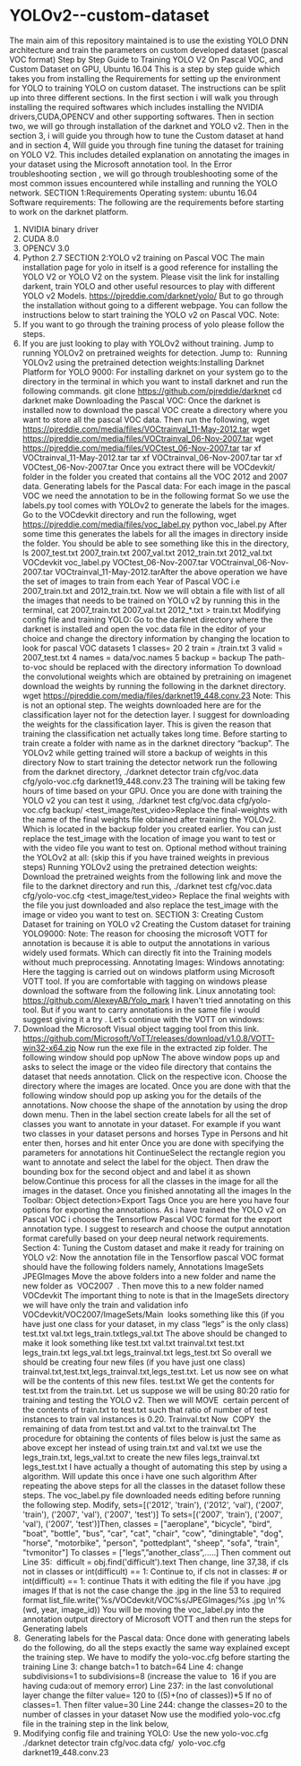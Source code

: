 # YOLOv2--custom-dataset
The main aim of this repository maintained is to use the existing YOLO DNN architecture and train the parameters on custom developed dataset (pascal VOC format)
Step by Step Guide to Training YOLO V2 On
Pascal VOC, and Custom Dataset on GPU,
Ubuntu 16.04
This is a step by step guide which takes you from installing the Requirements for setting
up the environment for YOLO to training YOLO on custom dataset. The instructions can be split
up into three different sections. In the first section i will walk you through installing the required
softwares which includes installing the NVIDIA drivers,CUDA,OPENCV and other supporting
softwares.
Then in section two, we will go through installation of the darknet and YOLO v2. Then in
the section 3, i will guide you through how to tune the Custom dataset at hand and in section 4,
Will guide you through fine tuning the dataset for training on YOLO V2. This includes detailed
explanation on annotating the images in your dataset using the Microsoft annotation tool. In the
Error troubleshooting section , we will go through troubleshooting some of the most common
issues encountered while installing and running the YOLO network.
SECTION 1:Requirements
Operating system: ubuntu 16.04
Software requirements:​ The following are the requirements before starting to work on the
darknet platform.
1. NVIDIA binary driver
2. CUDA 8.0
3. OPENCV 3.0
4. Python 2.7
SECTION 2:YOLO v2 training on Pascal VOC
The main installation page for yolo in itself is a good reference for installing the YOLO V2 or
YOLO V2 on the system. Please visit the link for installing darkent, train YOLO and other useful
resources to play with different YOLO v2 Models.
https://pjreddie.com/darknet/yolo/
But to go through the installation without going to a different webpage. You can follow
the instructions below to start training the YOLO v2 on Pascal VOC.
Note:
1. If you want to go through the training process of yolo please follow the steps.
2. If you are just looking to play with YOLOv2 without training. Jump to running
YOLOv2 on pretrained weights for detection.
Jump to: ​ Running YOLOv2 using the pretrained detection weights:Installing Darknet Platform for YOLO 9000:
For installing darknet on your system go to the directory in the terminal in which you want to
install darknet and run the following commands.
git clone https://github.com/pjreddie/darknet
cd darknet
make
Downloading the Pascal VOC:
Once the darknet is installed now to download the pascal VOC create a directory where you
want to store all the pascal VOC data. Then run the following,
wget https://pjreddie.com/media/files/VOCtrainval_11-May-2012.tar
wget https://pjreddie.com/media/files/VOCtrainval_06-Nov-2007.tar
wget https://pjreddie.com/media/files/VOCtest_06-Nov-2007.tar
tar xf VOCtrainval_11-May-2012.tar
tar xf VOCtrainval_06-Nov-2007.tar
tar xf VOCtest_06-Nov-2007.tar
Once you extract there will be VOCdevkit/ folder in the folder you created that contains all the
VOC 2012 and 2007 data.
Generating labels for the Pascal data:
For each image in the pascal VOC we need the annotation to be in the following format
<object-class> <x> <y> <width> <height>
So we use the labels.py tool comes with YOLOv2 to generate the labels for the images. Go to
the VOCdevkit directory and run the following,
wget https://pjreddie.com/media/files/voc_label.py
python voc_label.py
After some time this generates the labels for all the images in directory inside the folder. You
should be able to see something like this in the directory,
ls
2007_test.txt
2007_train.txt
2007_val.txt
2012_train.txt
2012_val.txt
VOCdevkit
voc_label.py
VOCtest_06-Nov-2007.tar
VOCtrainval_06-Nov-2007.tar
VOCtrainval_11-May-2012.tarAfter the above operation we have the set of images to train from each Year of Pascal VOC i.e
2007_train.txt and 2012_train.txt. Now we will obtain a file with list of all the images that needs
to be trained on YOLO v2 by running this in the terminal,
cat 2007_train.txt 2007_val.txt 2012_*.txt > train.txt
Modifying config file and training YOLO:
Go to the darknet directory where the darknet is installed and open the voc.data file in the editor
of your choice and change the directory information by changing the location to look for pascal
VOC datasets
1 classes= 20
2 train = <path-to-voc>/train.txt
3 valid = <path-to-voc>2007_test.txt
4 names = data/voc.names
5 backup = backup
The path-to-voc should be replaced with the directory information
To download the convolutional weights which are obtained by pretraining on imagenet download
the weights by running the following in the darknet directory.
wget https://pjreddie.com/media/files/darknet19_448.conv.23
Note:​ This is not an optional step. The weights downloaded here are for the classification layer
not for the detection layer. I suggest for downloading the weights for the classification layer. This
is given the reason that training the classification net actually takes long time.
Before starting to train create a folder with name as in the darknet directory “backup”. The
YOLOv2 while getting trained will store a backup of weights in this directory
Now to start training the detector network run the following from the darknet directory,
./darknet detector train cfg/voc.data cfg/yolo-voc.cfg darknet19_448.conv.23
The training will be taking few hours of time based on your GPU.
Once you are done with training the YOLO v2 you can test it using,
./darknet test cfg/voc.data cfg/yolo-voc.cfg backup/<final-weights>
<test_image/test_video>Replace the final-weights with the name of the final weights file obtained after training the
YOLOv2. Which is located in the backup folder you created earlier. You can just replace the
test_image with the location of image you want to test or with the video file you want to test on.
Optional method without training the YOLOv2 at all: (skip this if you have trained weights
in previous steps)
Running YOLOv2 using the pretrained detection weights:
Download the pretrained weights from the following link and move the file to the darknet
directory and run this,
./darknet test cfg/voc.data cfg/yolo-voc.cfg <final-weights> <test_image/test_video>
Replace the final weights with the file you just downloaded and also replace the test_image with
the image or video you want to test on.
SECTION 3: Creating Custom Dataset for training on YOLO v2
Creating the Custom dataset for training YOLO9000:
Note:​ The reason for choosing the microsoft VOTT for annotation is because it is able to output
the annotations in various widely used formats. Which can directly fit into the Training models
without much preprocessing.
Annotating Images:
Windows annotating: ​ Here the tagging is carried out on windows platform using Microsoft
VOTT tool. If you are comfortable with tagging on windows please download the software from
the following link.
Linux annotating tool:​ https://github.com/AlexeyAB/Yolo_mark
I haven't tried annotating on this tool. But if you want to carry annotations in the same file i
would suggest giving it a try​ .
Let’s continue with the VOTT on windows:
1. Download the Microsoft Visual object tagging tool from this link.
https://github.com/Microsoft/VoTT/releases/download/v1.0.8/VOTT-win32-x64.zip
Now run the exe file in the extracted zip folder. The following window should pop upNow The above window pops up and asks to select the image or the video file directory that
contains the dataset that needs annotation. Click on the respective icon.
Choose the directory where the images are located. Once you are done with that the following
window should pop up asking you for the details of the annotations.
Now choose the shape of the annotation by using the drop down menu. Then in the label
section create labels for all the set of classes you want to annotate in your dataset. For example
if you want two classes in your dataset persons and horses
Type in Persons and hit enter then,
horses and hit enter
Once you are done with specifying the parameters for annotations hit ContinueSelect the rectangle region you want to annotate and select the label for the object. Then draw
the bounding box for the second object and and label it as shown below.Continue this process for all the classes in the image for all the images in the dataset.
Once you finished annotating all the images
In the Toolbar:
Object detection>Export Tags
Once you are here you have four options for exporting the annotations. As i have trained the
YOLO v2 on Pascal VOC i choose the Tensorflow Pascal VOC format for the export annotation
type.
I suggest to research and choose the output annotation format carefully based on your deep
neural network requirements.
Section 4: Tuning the Custom dataset and make it ready for training on YOLO v2:
Now the annotation file in the Tensorflow pascal VOC format should have the following folders
namely,
Annotations
ImageSets
JPEGImages
Move the above folders into a new folder and name the new folder as ​ VOC2007​ ​ . Then move
this to a new folder named ​ VOCdevkit
The important thing to note is that in the ImageSets directory we will have only the train and
validation info
VOCdevkit/VOC2007/ImageSets/Main ​ looks something like this (if you have just one class for
your dataset, in my class “legs” is the only class)
test.txt
val.txt
legs_train.txtlegs_val.txt
The above should be changed to make it look something like
test.txt
val.txt
trainval.txt
test.txt
legs_train.txt
legs_val.txt
legs_trainval.txt
legs_test.txt
So overall we should be creating four new files (if you have just one class)
trainval.txt,test.txt,legs_trainval.txt,legs_test.txt. Let us now see on what will be the contents of
this new files.
test.txt
We get the contents for test.txt from the train.txt. Let us suppose we will be using 80:20 ratio for
training and testing the YOLO v2. Then we will ​ MOVE ​ certain percent of the contents of train.txt
to test.txt such that ratio of number of test instances to train val instances is 0.20.
Trainval.txt
Now ​ COPY​ ​ the remaining of data from test.txt and val.txt to the trainval.txt
The procedure for obtaining the contents of files below is just the same as above except her
instead of using train.txt and val.txt we use the legs_train.txt, legs_val.txt to create the new files
legs_trainval.txt
legs_test.txt
I have actually a thought of automating this step by using a algorithm. Will update this
once i have one such algorithm
After repeating the above steps for all the classes in the dataset follow these steps.
The voc_label.py file downloaded needs editing before running the following step.
Modify,
sets=[('2012', 'train'), ('2012', 'val'), ('2007', 'train'), ('2007', 'val'), ('2007', 'test')]
To
sets=[('2007', 'train'), ('2007', 'val'), ('2007', 'test')]Then,
classes = ["aeroplane", "bicycle", "bird", "boat", "bottle", "bus", "car", "cat", "chair",
"cow", "diningtable", "dog", "horse", "motorbike", "person", "pottedplant", "sheep",
"sofa", "train", "tvmonitor"]
To
classes = ["legs”,”another_class”,.....]
Then comment out
Line 35: ​ difficult = obj.find('difficult').text
Then change, line 37,38,
if cls not in classes or int(difficult) == 1:
Continue
to,
if cls not in classes: # or int(difficult) == 1:
continue
Thats it with editing the file if you have .jpg images
If that is not the case change the .jpg in the line 53 to required format
list_file.write('%s/VOCdevkit/VOC%s/JPEGImages/%s​ .jpg​ \n'%(wd, year, image_id))
You will be moving the voc_label.py into the annotation output directory of Microsoft VOTT and
then run the steps for Generating labels
1. ​ Generating labels for the Pascal data:
Once done with generating labels do the following, do all the steps exactly the same way
explained except the training step.
We have to modify the yolo-voc.cfg before starting the training
Line 3: change batch=1 to batch=64
Line 4: change subdivisions=1 to subdivisions=8 (increase the value to ​ 16​ if you are having
cuda:out of memory error)
Line 237: in the last convolutional layer change the filter value= 120 to ((5)+(no of classes))*5
If no of classes=1.
Then filter value=30
Line 244: change the classes=20 to the number of classes in your dataset
Now use the modified yolo-voc.cfg file in the training step in the link below,
2. Modifying config file and training YOLO:
Use the new yolo-voc.cfg
./darknet detector train cfg/voc.data cfg/ ​ yolo-voc.cfg ​ darknet19_448.conv.23

